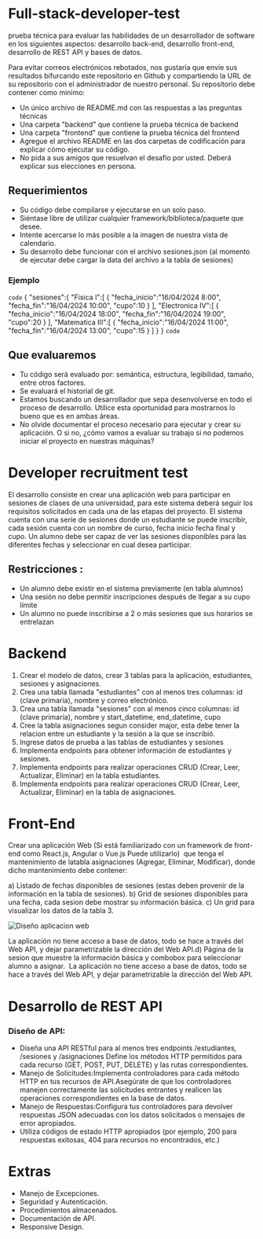 # Full-stack-developer-test
prueba técnica para evaluar las habilidades de un desarrollador de software en los siguientes aspectos: desarrollo back-end, desarrollo front-end, desarrollo de REST API y bases de datos.

Para evitar correos electrónicos rebotados, nos gustaría que envíe sus resultados bifurcando este repositorio en Github y compartiendo la URL de su repositorio con el administrador de nuestro personal. Su repositorio debe contener como minimo:

* Un único archivo de README.md con las respuestas a las preguntas técnicas
* Una carpeta "backend" que contiene la prueba técnica de backend
* Una carpeta "frontend" que contiene la prueba técnica del frontend
* Agregue el archivo README en las dos carpetas de codificación para explicar cómo ejecutar su código.
* No pida a sus amigos que resuelvan el desafío por usted. Deberá explicar sus elecciones en persona.

## Requerimientos 
* Su código debe compilarse y ejecutarse en un solo paso.
* Siéntase libre de utilizar cualquier framework/biblioteca/paquete que desee.
* Intente acercarse lo más posible a la imagen de nuestra vista de calendario.
* Su desarrollo debe funcionar con el archivo sesiones.json (al momento de ejecutar debe cargar la data del archivo a la tabla de sesiones)

### Ejemplo 
`code`
{
   "sesiones":{
      "Fisica I":[
         {
            "fecha_inicio":"16/04/2024 8:00",
            "fecha_fin":"16/04/2024 10:00",
            "cupo":10
         }
      ],
      "Electronica IV":[
         {
            "fecha_inicio":"16/04/2024 18:00",
            "fecha_fin":"16/04/2024 19:00",
            "cupo":20
         }
      ],
      "Matematica III":[
         {
            "fecha_inicio":"16/04/2024 11:00",
            "fecha_fin":"16/04/2024 13:00",
            "cupo":15
         }
      ]
      }
      }
`code`

## Que evaluaremos
* Tu código será evaluado por: semántica, estructura, legibilidad, tamaño, entre otros factores.
* Se evaluará el historial de git.
* Estamos buscando un desarrollador que sepa desenvolverse en todo el proceso de desarrollo. Utilice esta oportunidad para mostrarnos lo bueno que es en ambas áreas.
* No olvide documentar el proceso necesario para ejecutar y crear su aplicación. O si no, ¿cómo vamos a evaluar su trabajo si no podemos iniciar el proyecto en nuestras máquinas?

# Developer recruitment test
El desarrollo consiste en crear una aplicación web para participar en sesiones de clases de una universidad, para este sistema deberá seguir los requisitos solicitados en cada una de las etapas del proyecto. El sistema cuenta con una serie de sesiones donde un estudiante se puede inscribir, cada sesión cuenta con un nombre de curso, fecha inicio fecha final y cupo. Un alumno debe ser capaz de ver las sesiones disponibles para las diferentes fechas y seleccionar en cual desea participar. 

## Restricciones :
* Un alumno debe existir en el sistema previamente (en tabla alumnos) 
* Una sesión no debe permitir inscripciones después de llegar a su cupo límite
* Un alumno no puede inscribirse a 2 o más sesiones que sus horarios se entrelazan

# Backend 
1. Crear el modelo de datos, crear 3 tablas para la aplicación, estudiantes, sesiones y asignaciones.
2. Crea una tabla llamada "estudiantes" con al menos tres columnas: id (clave primaria), nombre y correo electrónico.
3. Crea una tabla llamada "sesiones" con al menos cinco columnas: id (clave primaria), nombre y start_datetime, end_datetime, cupo
4. Cree la tabla asignaciones segun consider major, esta debe tener la relacion entre un estudiante y la sesión a la que se inscribió.
5. Ingrese datos de prueba a las tablas de estudiantes y sesiones
6. Implementa endpoints para obtener información de estudiantes y sesiones.
7. Implementa endpoints para realizar operaciones CRUD (Crear, Leer, Actualizar, Eliminar) en la tabla estudiantes.
8. Implementa endpoints para realizar operaciones CRUD (Crear, Leer, Actualizar, Eliminar) en la tabla de asignaciones.

# Front-End

Crear una aplicación Web (Si está familiarizado con un framework de front-end como React.js, Angular o Vue.js Puede utilizarlo)  que tenga el mantenimiento de latabla asignaciones (Agregar, Eliminar, Modificar), donde dicho mantenimiento debe contener:

a) Listado de fechas disponibles de sesiones (estas deben provenir de la información en la tabla de sesiones).
b) Grid de sesiones disponibles para una fecha, cada sesion debe mostrar su información básica.
c) Un grid para visualizar los datos de la tabla 3.

![Diseño aplicacion web](https://github.com/bhlr/full-stack-developer-test/blob/main/design/sesionestest.png)

La aplicación no tiene acceso a base de datos, todo se hace a través del Web API, y dejar
parametrizable la dirección del Web API.d) Página de la sesion que muestre la información básica y combobox para seleccionar alumno a asignar. 
La aplicación no tiene acceso a base de datos, todo se hace a través del Web API, y dejar
parametrizable la dirección del Web API.

# Desarrollo de REST API
### Diseño de API:
* Diseña una API RESTful para al menos tres endpoints /estudiantes, /sesiones y /asignaciones Define los métodos HTTP permitidos para cada recurso (GET, POST, PUT, DELETE) y las rutas correspondientes.
* Manejo de Solicitudes:Implementa controladores para cada método HTTP en tus recursos de API.Asegúrate de que los controladores manejen correctamente las solicitudes entrantes y realicen las operaciones correspondientes en la base de datos.
* Manejo de Respuestas:Configura tus controladores para devolver respuestas JSON adecuadas con los datos solicitados o mensajes de error apropiados.
* Utiliza códigos de estado HTTP apropiados (por ejemplo, 200 para respuestas exitosas, 404 para recursos no encontrados, etc.)

# Extras
* Manejo de Excepciones.
* Seguridad y Autenticación.
* Procedimientos almacenados. 
* Documentación de API.
* Responsive Design.
